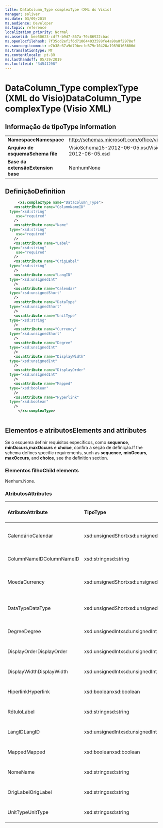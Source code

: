 ```yaml
---
title: DataColumn_Type complexType (XML do Visio)
manager: soliver
ms.date: 03/09/2015
ms.audience: Developer
ms.topic: reference
localization_priority: Normal
ms.assetid: bee50623-cdf7-b9d7-867a-70c86922cbac
ms.openlocfilehash: 7f35cd2ef1f6d710644033599fe4a90a0f2978ef
ms.sourcegitcommit: e7b38e37a9d79becfd679e10420a19890165606d
ms.translationtype: MT
ms.contentlocale: pt-BR
ms.lasthandoff: 05/29/2019
ms.locfileid: "34541208"
---
```

# <a name="datacolumntype-complextype-visio-xml"></a><span data-ttu-id="75975-102">DataColumn_Type complexType (XML do Visio)</span><span class="sxs-lookup"><span data-stu-id="75975-102">DataColumn_Type complexType (Visio XML)</span></span>

## <a name="type-information"></a><span data-ttu-id="75975-103">Informação de tipo</span><span class="sxs-lookup"><span data-stu-id="75975-103">Type information</span></span>

|||
|:-----|:-----|
|<span data-ttu-id="75975-104">**Namespace**</span><span class="sxs-lookup"><span data-stu-id="75975-104">**Namespace**</span></span> <br/> |http://schemas.microsoft.com/office/visio/2011/1/core  <br/> |
|<span data-ttu-id="75975-105">**Arquivo de esquema**</span><span class="sxs-lookup"><span data-stu-id="75975-105">**Schema file**</span></span> <br/> |<span data-ttu-id="75975-106">VisioSchema15-2012-06-05.xsd</span><span class="sxs-lookup"><span data-stu-id="75975-106">VisioSchema15-2012-06-05.xsd</span></span>  <br/> |
|<span data-ttu-id="75975-107">**Base da extensão**</span><span class="sxs-lookup"><span data-stu-id="75975-107">**Extension base**</span></span> <br/> |<span data-ttu-id="75975-108">Nenhum</span><span class="sxs-lookup"><span data-stu-id="75975-108">None</span></span>  <br/> |
   
## <a name="definition"></a><span data-ttu-id="75975-109">Definição</span><span class="sxs-lookup"><span data-stu-id="75975-109">Definition</span></span>

```XML
      <xs:complexType name="DataColumn_Type">
    <xs:attribute name="ColumnNameID"
  type="xsd:string"
     use="required"
    />
    <xs:attribute name="Name"
  type="xsd:string"
     use="required"
    />
    <xs:attribute name="Label"
  type="xsd:string"
     use="required"
    />
    <xs:attribute name="OrigLabel"
  type="xsd:string"
    />
    <xs:attribute name="LangID"
  type="xsd:unsignedInt"
    />
    <xs:attribute name="Calendar"
  type="xsd:unsignedShort"
    />
    <xs:attribute name="DataType"
  type="xsd:unsignedShort"
    />
    <xs:attribute name="UnitType"
  type="xsd:string"
    />
    <xs:attribute name="Currency"
  type="xsd:unsignedShort"
    />
    <xs:attribute name="Degree"
  type="xsd:unsignedInt"
    />
    <xs:attribute name="DisplayWidth"
  type="xsd:unsignedInt"
    />
    <xs:attribute name="DisplayOrder"
  type="xsd:unsignedInt"
    />
    <xs:attribute name="Mapped"
  type="xsd:boolean"
    />
    <xs:attribute name="Hyperlink"
  type="xsd:boolean"
    />
      </xs:complexType>
      
```

## <a name="elements-and-attributes"></a><span data-ttu-id="75975-110">Elementos e atributos</span><span class="sxs-lookup"><span data-stu-id="75975-110">Elements and attributes</span></span>

<span data-ttu-id="75975-111">Se o esquema definir requisitos específicos, como **sequence**, **minOccurs**,**maxOccurs** e **choice**, confira a seção de definição.</span><span class="sxs-lookup"><span data-stu-id="75975-111">If the schema defines specific requirements, such as **sequence**, **minOccurs**, **maxOccurs**, and **choice**, see the definition section.</span></span> 
  
### <a name="child-elements"></a><span data-ttu-id="75975-112">Elementos filho</span><span class="sxs-lookup"><span data-stu-id="75975-112">Child elements</span></span>

<span data-ttu-id="75975-113">Nenhum.</span><span class="sxs-lookup"><span data-stu-id="75975-113">None.</span></span>
  
### <a name="attributes"></a><span data-ttu-id="75975-114">Atributos</span><span class="sxs-lookup"><span data-stu-id="75975-114">Attributes</span></span>

|<span data-ttu-id="75975-115">**Atributo**</span><span class="sxs-lookup"><span data-stu-id="75975-115">**Attribute**</span></span>|<span data-ttu-id="75975-116">**Tipo**</span><span class="sxs-lookup"><span data-stu-id="75975-116">**Type**</span></span>|<span data-ttu-id="75975-117">**Obrigatório**</span><span class="sxs-lookup"><span data-stu-id="75975-117">**Required**</span></span>|<span data-ttu-id="75975-118">**Descrição**</span><span class="sxs-lookup"><span data-stu-id="75975-118">**Description**</span></span>|<span data-ttu-id="75975-119">**Valores possíveis**</span><span class="sxs-lookup"><span data-stu-id="75975-119">**Possible values**</span></span>|
|:-----|:-----|:-----|:-----|:-----|
|<span data-ttu-id="75975-120">Calendário</span><span class="sxs-lookup"><span data-stu-id="75975-120">Calendar</span></span>  <br/> |<span data-ttu-id="75975-121">xsd:unsignedShort</span><span class="sxs-lookup"><span data-stu-id="75975-121">xsd:unsignedShort</span></span>  <br/> |<span data-ttu-id="75975-122">opcional</span><span class="sxs-lookup"><span data-stu-id="75975-122">optional</span></span>  <br/> ||<span data-ttu-id="75975-123">Valores do tipo xsd:unsignedShort.</span><span class="sxs-lookup"><span data-stu-id="75975-123">Values of the xsd:unsignedShort type.</span></span>  <br/> |
|<span data-ttu-id="75975-124">ColumnNameID</span><span class="sxs-lookup"><span data-stu-id="75975-124">ColumnNameID</span></span>  <br/> |<span data-ttu-id="75975-125">xsd:string</span><span class="sxs-lookup"><span data-stu-id="75975-125">xsd:string</span></span>  <br/> |<span data-ttu-id="75975-126">obrigatório</span><span class="sxs-lookup"><span data-stu-id="75975-126">required</span></span>  <br/> ||<span data-ttu-id="75975-127">Valores do tipo xsd:string.</span><span class="sxs-lookup"><span data-stu-id="75975-127">Values of the xsd:string type.</span></span>  <br/> |
|<span data-ttu-id="75975-128">Moeda</span><span class="sxs-lookup"><span data-stu-id="75975-128">Currency</span></span>  <br/> |<span data-ttu-id="75975-129">xsd:unsignedShort</span><span class="sxs-lookup"><span data-stu-id="75975-129">xsd:unsignedShort</span></span>  <br/> |<span data-ttu-id="75975-130">opcional</span><span class="sxs-lookup"><span data-stu-id="75975-130">optional</span></span>  <br/> ||<span data-ttu-id="75975-131">Valores do tipo xsd:unsignedShort.</span><span class="sxs-lookup"><span data-stu-id="75975-131">Values of the xsd:unsignedShort type.</span></span>  <br/> |
|<span data-ttu-id="75975-132">DataType</span><span class="sxs-lookup"><span data-stu-id="75975-132">DataType</span></span>  <br/> |<span data-ttu-id="75975-133">xsd:unsignedShort</span><span class="sxs-lookup"><span data-stu-id="75975-133">xsd:unsignedShort</span></span>  <br/> |<span data-ttu-id="75975-134">opcional</span><span class="sxs-lookup"><span data-stu-id="75975-134">optional</span></span>  <br/> ||<span data-ttu-id="75975-135">Valores do tipo xsd:unsignedShort.</span><span class="sxs-lookup"><span data-stu-id="75975-135">Values of the xsd:unsignedShort type.</span></span>  <br/> |
|<span data-ttu-id="75975-136">Degree</span><span class="sxs-lookup"><span data-stu-id="75975-136">Degree</span></span>  <br/> |<span data-ttu-id="75975-137">xsd:unsignedInt</span><span class="sxs-lookup"><span data-stu-id="75975-137">xsd:unsignedInt</span></span>  <br/> |<span data-ttu-id="75975-138">opcional</span><span class="sxs-lookup"><span data-stu-id="75975-138">optional</span></span>  <br/> ||<span data-ttu-id="75975-139">Valores do tipo xsd:unsignedInt.</span><span class="sxs-lookup"><span data-stu-id="75975-139">Values of the xsd:unsignedInt type.</span></span>  <br/> |
|<span data-ttu-id="75975-140">DisplayOrder</span><span class="sxs-lookup"><span data-stu-id="75975-140">DisplayOrder</span></span>  <br/> |<span data-ttu-id="75975-141">xsd:unsignedInt</span><span class="sxs-lookup"><span data-stu-id="75975-141">xsd:unsignedInt</span></span>  <br/> |<span data-ttu-id="75975-142">opcional</span><span class="sxs-lookup"><span data-stu-id="75975-142">optional</span></span>  <br/> ||<span data-ttu-id="75975-143">Valores do tipo xsd:unsignedInt.</span><span class="sxs-lookup"><span data-stu-id="75975-143">Values of the xsd:unsignedInt type.</span></span>  <br/> |
|<span data-ttu-id="75975-144">DisplayWidth</span><span class="sxs-lookup"><span data-stu-id="75975-144">DisplayWidth</span></span>  <br/> |<span data-ttu-id="75975-145">xsd:unsignedInt</span><span class="sxs-lookup"><span data-stu-id="75975-145">xsd:unsignedInt</span></span>  <br/> |<span data-ttu-id="75975-146">opcional</span><span class="sxs-lookup"><span data-stu-id="75975-146">optional</span></span>  <br/> ||<span data-ttu-id="75975-147">Valores do tipo xsd:unsignedInt.</span><span class="sxs-lookup"><span data-stu-id="75975-147">Values of the xsd:unsignedInt type.</span></span>  <br/> |
|<span data-ttu-id="75975-148">Hiperlink</span><span class="sxs-lookup"><span data-stu-id="75975-148">Hyperlink</span></span>  <br/> |<span data-ttu-id="75975-149">xsd:boolean</span><span class="sxs-lookup"><span data-stu-id="75975-149">xsd:boolean</span></span>  <br/> |<span data-ttu-id="75975-150">opcional</span><span class="sxs-lookup"><span data-stu-id="75975-150">optional</span></span>  <br/> ||<span data-ttu-id="75975-151">Valores do tipo xsd:boolean.</span><span class="sxs-lookup"><span data-stu-id="75975-151">Values of the xsd:boolean type.</span></span>  <br/> |
|<span data-ttu-id="75975-152">Rótulo</span><span class="sxs-lookup"><span data-stu-id="75975-152">Label</span></span>  <br/> |<span data-ttu-id="75975-153">xsd:string</span><span class="sxs-lookup"><span data-stu-id="75975-153">xsd:string</span></span>  <br/> |<span data-ttu-id="75975-154">obrigatório</span><span class="sxs-lookup"><span data-stu-id="75975-154">required</span></span>  <br/> ||<span data-ttu-id="75975-155">Valores do tipo xsd:string.</span><span class="sxs-lookup"><span data-stu-id="75975-155">Values of the xsd:string type.</span></span>  <br/> |
|<span data-ttu-id="75975-156">LangID</span><span class="sxs-lookup"><span data-stu-id="75975-156">LangID</span></span>  <br/> |<span data-ttu-id="75975-157">xsd:unsignedInt</span><span class="sxs-lookup"><span data-stu-id="75975-157">xsd:unsignedInt</span></span>  <br/> |<span data-ttu-id="75975-158">opcional</span><span class="sxs-lookup"><span data-stu-id="75975-158">optional</span></span>  <br/> ||<span data-ttu-id="75975-159">Valores do tipo xsd:unsignedInt.</span><span class="sxs-lookup"><span data-stu-id="75975-159">Values of the xsd:unsignedInt type.</span></span>  <br/> |
|<span data-ttu-id="75975-160">Mapped</span><span class="sxs-lookup"><span data-stu-id="75975-160">Mapped</span></span>  <br/> |<span data-ttu-id="75975-161">xsd:boolean</span><span class="sxs-lookup"><span data-stu-id="75975-161">xsd:boolean</span></span>  <br/> |<span data-ttu-id="75975-162">opcional</span><span class="sxs-lookup"><span data-stu-id="75975-162">optional</span></span>  <br/> ||<span data-ttu-id="75975-163">Valores do tipo xsd:boolean.</span><span class="sxs-lookup"><span data-stu-id="75975-163">Values of the xsd:boolean type.</span></span>  <br/> |
|<span data-ttu-id="75975-164">Nome</span><span class="sxs-lookup"><span data-stu-id="75975-164">Name</span></span>  <br/> |<span data-ttu-id="75975-165">xsd:string</span><span class="sxs-lookup"><span data-stu-id="75975-165">xsd:string</span></span>  <br/> |<span data-ttu-id="75975-166">obrigatório</span><span class="sxs-lookup"><span data-stu-id="75975-166">required</span></span>  <br/> ||<span data-ttu-id="75975-167">Valores do tipo xsd:string.</span><span class="sxs-lookup"><span data-stu-id="75975-167">Values of the xsd:string type.</span></span>  <br/> |
|<span data-ttu-id="75975-168">OrigLabel</span><span class="sxs-lookup"><span data-stu-id="75975-168">OrigLabel</span></span>  <br/> |<span data-ttu-id="75975-169">xsd:string</span><span class="sxs-lookup"><span data-stu-id="75975-169">xsd:string</span></span>  <br/> |<span data-ttu-id="75975-170">opcional</span><span class="sxs-lookup"><span data-stu-id="75975-170">optional</span></span>  <br/> ||<span data-ttu-id="75975-171">Valores do tipo xsd:string.</span><span class="sxs-lookup"><span data-stu-id="75975-171">Values of the xsd:string type.</span></span>  <br/> |
|<span data-ttu-id="75975-172">UnitType</span><span class="sxs-lookup"><span data-stu-id="75975-172">UnitType</span></span>  <br/> |<span data-ttu-id="75975-173">xsd:string</span><span class="sxs-lookup"><span data-stu-id="75975-173">xsd:string</span></span>  <br/> |<span data-ttu-id="75975-174">opcional</span><span class="sxs-lookup"><span data-stu-id="75975-174">optional</span></span>  <br/> ||<span data-ttu-id="75975-175">Valores do tipo xsd:string.</span><span class="sxs-lookup"><span data-stu-id="75975-175">Values of the xsd:string type.</span></span>  <br/> |
   


